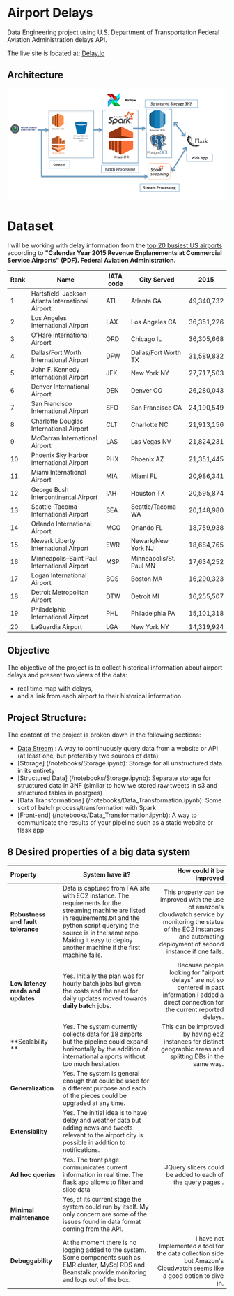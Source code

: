 # Airport Delays
Data Engineering project using U.S. Department of Transportation Federal Aviation Administration delays API.

The live site is located at:
[Delay.io](http://best-first-flask.us-west-1.elasticbeanstalk.com/)

## Architecture

![Data Pipeline][architecture]

[architecture]: /images/architecture.png "Data Pipeline"

# Dataset

I will be working with delay information from the <u>top 20 busiest US airports</u> according to **"Calendar Year 2015 Revenue Enplanements at Commercial Service Airports" (PDF). Federal Aviation Administration.**

| Rank | Name   | IATA code | City Served | 2015 |
|------|---------------|-----------|------|-------|
| 1	   |Hartsfield–Jackson Atlanta International Airport|	ATL	| Atlanta	GA |	49,340,732 |
|2	| Los Angeles International Airport|	LAX	|Los Angeles	CA	|36,351,226	|
|3	|O'Hare International Airport |	ORD	| Chicago	IL	| 36,305,668 |		
|4	| Dallas/Fort Worth International Airport |	DFW	| Dallas/Fort Worth	TX |	31,589,832 |		
|5	|John F. Kennedy International Airport |	JFK |	New York	NY |	27,717,503		|
|6	|Denver International Airport |	DEN	 | Denver	CO	| 26,280,043		|
|7	|San Francisco International Airport |	SFO |	San Francisco	CA |	24,190,549		|
|8	|Charlotte Douglas International Airport |	CLT	| Charlotte	NC |	21,913,156		|
|9	|McCarran International Airport |	LAS	| Las Vegas	NV |	21,824,231		|
|10|	Phoenix Sky Harbor International Airport	| PHX	| Phoenix	AZ	| 21,351,445		|
|11|	Miami International Airport |	MIA	| Miami	FL	| 20,986,341		|
|12|	George Bush Intercontinental Airport |	IAH	 | Houston	TX	 | 20,595,874		|
|13|	Seattle–Tacoma International Airport |	SEA	| Seattle/Tacoma	WA |	20,148,980		|
|14|	Orlando International Airport |	MCO	| Orlando	FL	| 18,759,938		|
|15|	Newark Liberty International Airport |	EWR |	Newark/New York	NJ |	18,684,765		|
|16|	Minneapolis–Saint Paul International Airport |	MSP	| Minneapolis/St. Paul	MN |	17,634,252		|
|17|	Logan International Airport	| BOS	| Boston	MA	| 16,290,323		|
|18|	Detroit Metropolitan Airport |	DTW	| Detroit	MI | 16,255,507		|
|19|	Philadelphia International Airport | PHL	| Philadelphia	PA |	15,101,318		|
|20|	LaGuardia Airport |	LGA	 | New York	NY	| 14,319,924 |

## Objective

[architecture]: /images/architecture.png "Data Pipeline"

The objective of the project is to collect historical information about airport delays and present two views of the data:
+ real time map with delays,
+ and a link from each airport to their historical information

## Project Structure:
The content of the project is broken down in the following sections:

+ [Data Stream](/notebooks/Data_Stream.ipynb)
: A way to continuously query data from a website or API (at least one, but preferably two sources of data)
+ [Storage] (/notebooks/Storage.ipynb): Storage for all unstructured data in its entirety
+ [Structured Data] (/notebooks/Storage.ipynb): Separate storage for structured data in 3NF (similar to how we stored raw tweets in s3 and structured tables in postgres)
+ [Data Transformations] (/notebooks/Data_Transformation.ipynb): Some sort of batch process/transformation with Spark
+ [Front-end] (/notebooks/Data_Transformation.ipynb): A way to communicate the results of your pipeline such as a static website or flask app

## 8 Desired properties of a big data system

| Property | System have it? | How could it be improved |
|:---------|-----------------|-------------------------:|
|**Robustness and fault tolerance** |Data is captured from FAA site with EC2 instance. The requirements for the streaming machine are listed in requirements.txt and the python script querying the source is in the same repo. Making it easy to deploy another machine if the first machine fails. | This property can be improved with the use of amazon's cloudwatch service by monitoring the status of the EC2 instances and automating deployment of second instance if one fails.|
|**Low latency reads and updates**| Yes. Initially the plan was for hourly batch jobs but given the costs and the need for daily updates moved towards **daily batch** jobs. | Because people looking for "airport delays" are not so centered in past information I added a direct connection for the current reported delays. |
|**Scalability **| Yes. The system currently collects data for 18 airports but the pipeline could expand horizontally by the addition of international airports without too much hesitation. | This can be improved by having ec2 instances for distinct geographic areas and splitting DBs in the same way. |
| **Generalization**| Yes. The system is general enough that could be used for a different purpose and each of the pieces could be upgraded at any time. | |
| **Extensibility** | Yes. The initial idea is to have delay and weather data but adding news and tweets relevant to the airport city is possible in addition to notifications.|  |
| **Ad hoc queries**| Yes. The front page communicates current information in real time. The flask app allows to filter and slice data | JQuery slicers could be added to each of the query pages .|
| **Minimal maintenance** | Yes, at its current stage the system could run by itself. My only concern are some of the issues found in data format coming from the API. | |
| **Debuggability** | At the moment there is no logging added to the system. Some components such as EMR cluster, MySql RDS and Beanstalk provide monitoring and logs out of the box. | I have not Implemented a tool for the data collection side but Amazon's Cloudwatch seems like a good option to dive in. |
